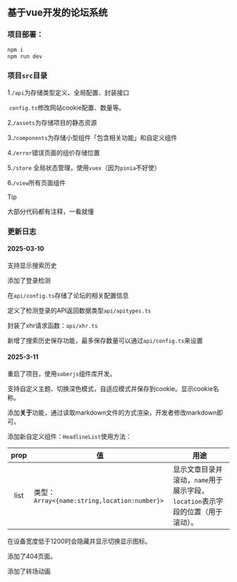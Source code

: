 ## 基于vue开发的论坛系统

### 项目部署：

```bash
npm i
npm run dev
```

### 项目`src`目录

1.`/api`为存储类型定义、全局配置、封装接口

​	`config.ts`修改网站cookie配置、数量等。

2.`/assets`为存储项目的静态资源

3.`/components`为存储小型组件「包含相关功能」和自定义组件

4.`/error`错误页面的组价存储位置

5.`/store` 全局状态管理，使用`vuex`（因为`pinia`不好使）

6.`/view`所有页面组件

> [!TIP]
>
> 大部分代码都有注释，一看就懂

### 更新日志

#### 2025-03-10

支持显示搜索历史

添加了登录检测

在`api/config.ts`存储了论坛的相关配置信息

定义了检测登录的API返回数据类型`api/apitypes.ts`

封装了xhr请求函数：`api/xhr.ts`

新增了搜索历史保存功能，最多保存数量可以通过`api/config.ts`来设置

#### 2025-3-11

重启了项目，使用`soberjs`组件库开发。

支持自定义主题、切换深色模式，自适应模式并保存到cookie。显示cookie名称。

添加**关于**功能，通过读取markdown文件的方式渲染，开发者修改markdown即可。

添加新自定义组件：`HeadlineList`使用方法：

| prop | 值                                           | 用途                                                         |
| :--: | -------------------------------------------- | ------------------------------------------------------------ |
| list | 类型：`Array<{name:string,location:number}>` | 显示文章目录并滚动，`name`用于展示字段，`location`表示字段的位置（用于滚动）。 |

在设备宽度低于1200时会隐藏并显示切换显示图标。

添加了404页面。

添加了转场动画